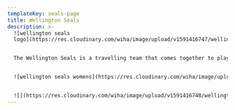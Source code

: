 ```yaml
---
templateKey: seals-page
title: Wellington Seals
description: >-
  ![wellington seals
  logo](https://res.cloudinary.com/wiha/image/upload/v1591416747/wellington-seals-log_opggcd.jpg)


  The Wellington Seals is a travelling team that comes together to play tournaments around New Zealand


  ![wellington seals womens](https://res.cloudinary.com/wiha/image/upload/v1591416749/wellington-seals-women_g3ctdq.jpg "The Wellington Seals womens team")


  ![](https://res.cloudinary.com/wiha/image/upload/v1591416748/wellington-seals-mens_khupos.jpg "The Wellington Seals mens team at the 2019 Masters tournament in Dunedin")
---
```

